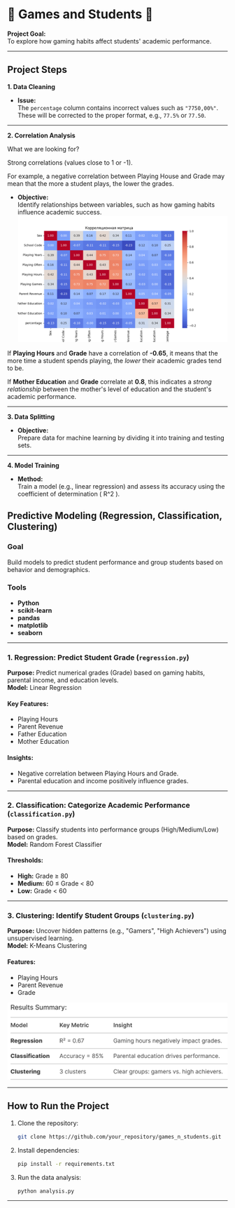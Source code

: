 # 👾 Games and Students 👾

**Project Goal:**  
To explore how gaming habits affect students' academic performance.

---

## Project Steps

**1. Data Cleaning**  
- **Issue:**  
  The `percentage` column contains incorrect values such as `"7750,00%"`. These will be corrected to the proper format, e.g., `77.5%` or `77.50`.

---

**2. Correlation Analysis** 

What we are looking for?

Strong correlations (values close to 1 or -1).

For example, a negative correlation between Playing House and Grade may mean that the more a student plays, the lower the grades.
- **Objective:**  
  Identify relationships between variables, such as how gaming habits influence academic success.
![Correlation Heatmap](correlation_heatmap.png)

If **Playing Hours** and **Grade** have a correlation of **-0.65**, it means that the more time a student spends playing, the *lower* their academic grades tend to be.

If **Mother Education** and **Grade** correlate at **0.8**, this indicates a *strong relationship* between the mother's level of education and the student's academic performance.

---

**3. Data Splitting**  
- **Objective:**  
  Prepare data for machine learning by dividing it into training and testing sets.

---

**4. Model Training**  
- **Method:**  
  Train a model (e.g., linear regression) and assess its accuracy using the coefficient of determination \( R^2 \).

## Predictive Modeling (Regression, Classification, Clustering)

### Goal
Build models to predict student performance and group students based on behavior and demographics.

### Tools
- **Python**
- **scikit-learn**
- **pandas**
- **matplotlib**
- **seaborn**

---

### 1. Regression: Predict Student Grade (`regression.py`)
**Purpose:** Predict numerical grades (Grade) based on gaming habits, parental income, and education levels.  
**Model:** Linear Regression  

#### Key Features:
- Playing Hours  
- Parent Revenue  
- Father Education  
- Mother Education  

#### Insights:
- Negative correlation between Playing Hours and Grade.  
- Parental education and income positively influence grades.  

---

### 2. Classification: Categorize Academic Performance (`classification.py`)
**Purpose:** Classify students into performance groups (High/Medium/Low) based on grades.  
**Model:** Random Forest Classifier  

#### Thresholds:
- **High:** Grade ≥ 80  
- **Medium:** 60 ≤ Grade < 80  
- **Low:** Grade < 60  

---

### 3. Clustering: Identify Student Groups (`clustering.py`)
**Purpose:** Uncover hidden patterns (e.g., "Gamers", "High Achievers") using unsupervised learning.  
**Model:** K-Means Clustering  

#### Features:
- Playing Hours  
- Parent Revenue  
- Grade  

![Results](rcc.png)

---

## How to Run the Project

1. Clone the repository:
   ```bash
   git clone https://github.com/your_repository/games_n_students.git
   ```

2. Install dependencies:
   ```bash
   pip install -r requirements.txt
   ```

3. Run the data analysis:
   ```bash
   python analysis.py
   ```

---
